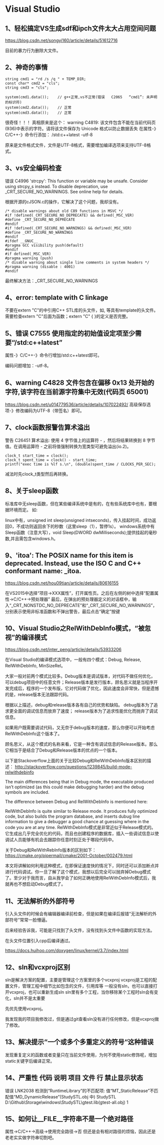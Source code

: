 # Visual Studio

## 1、轻松搞定VS生成sdf和ipch文件太大占用空间问题
https://blog.csdn.net/songyi160/article/details/51612716

目前的暴力行为删除大文件。

## 2、神奇的事情
```
string cmd1 = "rd /s /q " + TEMP_DIR;
const char* cmd2 = "cls";
string cmd3 = "cls";

system(cmd1.data());	// g++正常,vs不正常(错误	C2065	“cmd1”: 未声明的标识符)
system(cmd2.data());	// 正常
system(cmd3.data());	// 正常
```
很奇怪！！！
真相原来是这个：
warning C4819: 该文件包含不能在当前代码页(936)中表示的字符。请将该文件保存为 Unicode 格式以防止数据丢失
在属性-》C/C++-》命令行添加：
/std:c++latest -utf-8 

原来是文件格式文件，文件是UTF-8格式，需要增加编译选项来支持UTF-8格式。


## 3、vs安全编码检查
错误	C4996	'strcpy': This function or variable may be unsafe. Consider using strcpy_s instead. To disable deprecation, use _CRT_SECURE_NO_WARNINGS. See online help for details.

根据开源的cJSON.c的操作，它解决了这个问题，我却没有。
```
/* disable warnings about old C89 functions in MSVC */
#if !defined(_CRT_SECURE_NO_DEPRECATE) && defined(_MSC_VER)
#define _CRT_SECURE_NO_DEPRECATE
#endif
#if !defined(_CRT_SECURE_NO_WARNINGS) && defined(_MSC_VER)
#define _CRT_SECURE_NO_WARNINGS
#endif
#ifdef __GNUC__
#pragma GCC visibility push(default)
#endif
#if defined(_MSC_VER)
#pragma warning (push)
/* disable warning about single line comments in system headers */
#pragma warning (disable : 4001)
#endif
```
最终解决方法：_CRT_SECURE_NO_WARNINGS

## 4、error: template with C linkage
不要在extern "C"的中引用C++ STL库的头文件，如<map>, <vector>等具有template的头文件。
需要检查extern "C"后面为函数；extern "C" { }的定义是否完整。

## 5、错误	C7555 使用指定的初始值设定项至少需要“/std:c++latest”
属性-》C/C++-》命令行增加/std:c++latest即可。

编码问题增加：-utf-8。

## 6、warning C4828 文件包含在偏移 0x13 处开始的字符,该字符在当前源字符集中无效(代码页 65001)
https://blog.csdn.net/u014779536/article/details/107022492/
高级保存选项-》修改编码为UTF-8（带签名）即可。

## 7、clock函数报警告算术溢出
警告	C26451	算术溢出: 使用 4 字节值上的运算符 - ，然后将结果转换到 8 字节值。在调用运算符 - 之前将值强制转换为宽类型可避免溢出(io.2)。
```
clock_t start_time = clock();
clock_t spent_time = clock() - start_time;
printf("exec time is %lf s.\n", (double)spent_time / CLOCKS_PER_SEC);	
```
减法时先clock_t类型然后再转换。

## 8、关于sleep函数
标准库中无sleep函数，但在某些编译系统中是有的，在有些系统库中也有，要根据环境而定。
如:

linux中有，unsigned int sleep(unsigned intseconds)，传入挂起时间，成功返回0，不成功则返回余下的秒数（这里sleep（1），暂停1s）。
windows系统中有Sleep函数（注意大写），void Sleep(DWORD dwMilliseconds);提供挂起的毫秒数,并且需包含windows.h。

## 9、'itoa': The POSIX name for this item is deprecated. Instead, use the ISO C and C++ conformant name: _itoa.
https://blog.csdn.net/hou09tian/article/details/80616155

在VS2015中选择“项目->XXX属性”，打开属性页。之后在左侧的树中选择“配置属性->C/C++->预处理器”
最后，在弹出的预处理器定义的对话框中，输入“_CRT_NONSTDC_NO_DEPRECATE”和“_CRT_SECURE_NO_WARNINGS”，分别表示使用非标准函数和不弹出警告，最后点击“确定”按键

## 10、Visual Studio之RelWithDebInfo模式，“被忽视”的编译模式
https://blog.csdn.net/inter_peng/article/details/53933206

在Visual Studio的编译模式选项中，一般有四个模式：Debug, Release, RelWithDebInfo, MinSizeRel。

大家一般对前两个模式比较多。Debug版本是调试版本，对代码不做任何优化，可以debug项目中的任意文件；Release版本是发行版本，顾名思义就是当程序开发完成后，程序的一个发布版，它对代码做了优化，因此速度会非常快，但是遗憾的是，release版本无法跟踪代码。

根据以上描述，debug和release版本各有自己的优势和缺陷。
debug版本为了追求更全面的调试信息而放弃了速度；
release版本为了追求性能优化而抛弃了调试信息。

如果用户既需要调试代码，又无奈于debug版本的速度，那么你便可以开始考虑RelWithDebInfo这个版本了。

顾名思义，从这个模式的名称来看，它是一种含有调试信息的Release版本。那么它相当于是结合了Debug和Release版本的优点的一个版本。

以下是Stackoverflow上面的关于比较Debug和RelWithDebInfo版本区别的描述：
http://stackoverflow.com/questions/1239845/build-mode-relwithdebinfo

The main differences being that in Debug mode, the executable produced isn’t optimized (as this could make debugging harder) and the debug symbols are included.

The difference between Debug and RelWithDebInfo is mentioned here:

RelWithDebInfo is quite similar to Release mode. It produces fully optimized code, but also builds the program database, and inserts dubug line information to give a debugger a good chance at guessing where in the code you are at any time.
RelWithDebInfo模式是非常近似于Release模式的。它生成出几乎完全优化的代码，而且也创建程序的数据库，插入一些调试信息以使调试人员能够有机会去跟踪你任意时刻正处于哪段代码中。

关于Debug和RelWithRebInfo版本的区别如下：
https://cmake.org/pipermail/cmake/2001-October/002479.html

本文将讲解如何利用这种模式，在即保证速度快的情况下，同时还可以添加断点并进行代码调试。你一旦了解了这个模式，我想以后完全可以抛弃掉Debug模式了。至少对于我而言，自从我学会了如何正确地使用RelWithDebInfo模式后，我就再也不想启动Debug模式了。

## 11、无法解析的外部符号
引入头文件的时候会有编辑器编译前检查，但是如果在编译后报错“无法解析的外部符号”常常一脸懵逼。

后来经验告诉我，可能是只找到了头文件，没有找到头文件中函数的实现方法。

在头文件位置引入cpp后编译通过。

https://docs.huihoo.com/doxygen/linux/kernel/3.7/index.html

## 12、sln和vcxproj区别
sln是解决方案的配置，主要是管理这个方案里的多个vcxproj
vcxproj是工程的配置文件，管理工程中细节比如包含的文件，引用库等
一般没有sln，也可以直接打开vcxproj，也可以重新生成sln
sln里有多个工程，当你移除某个工程时sln会有变化，sln并不是太重要

先优先使用vcxproj。

我发现我的项目我修改过，但是通过git查看sln没有进行任何修改，但是vcxproj做了修改。

## 13、解决提示“一个或多个多重定义的符号“这种错误
发现重复定义的函数或者变量只在当前文件使用，为何不使用static修饰呢，增加static关键字后编译正常。

## 14、严重性	代码	说明	项目	文件	行	禁止显示状态
错误	LNK2038	检测到“RuntimeLibrary”的不匹配项: 值“MT_StaticRelease”不匹配值“MD_DynamicRelease”(StudySTL.obj 中)	StudySTL	D:\Github\Storage\windows\StudySTL\gtest.lib(gtest-all.obj)	1	

## 15、如何让__FILE__字符串不是一个绝对路径
属性->C/C++->高级->使用完全路径->否
但还是会有相对路径的烦恼，因此还是老老实实做字符串切割吧。




